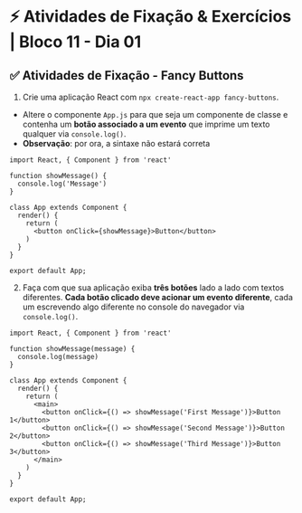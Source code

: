 # &#9889; Atividades de Fixação & Exercícios | Bloco 11 - Dia 01

## &#9989; Atividades de Fixação - Fancy Buttons
1. Crie uma aplicação React com `npx create-react-app fancy-buttons`.
- Altere o componente `App.js` para que seja um componente de classe e contenha um **botão associado a um evento** que imprime um texto qualquer via `console.log()`.
- **Observação**: por ora, a sintaxe não estará correta
```
import React, { Component } from 'react'

function showMessage() {
  console.log('Message')
}

class App extends Component {
  render() {
    return (
      <button onClick={showMessage}>Button</button>
    )
  }
}

export default App;
```

2. Faça com que sua aplicação exiba **três botões** lado a lado com textos diferentes. **Cada botão clicado deve acionar um evento diferente**, cada um escrevendo algo diferente no console do navegador via `console.log()`.
```
import React, { Component } from 'react'

function showMessage(message) {
  console.log(message)
}

class App extends Component {
  render() {
    return (
      <main>
        <button onClick={() => showMessage('First Message')}>Button 1</button>
        <button onClick={() => showMessage('Second Message')}>Button 2</button>
        <button onClick={() => showMessage('Third Message')}>Button 3</button>
      </main> 
    )
  }
}

export default App;
```
